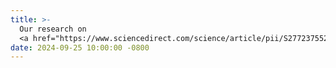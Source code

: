 ```yaml
---
title: >- 
  Our research on 
  <a href="https://www.sciencedirect.com/science/article/pii/S2772375524001898" target="_blank">multi-bee tracking</a>(corresponding author), is accepted by <b>Smart Agricultural Technology</b>. Congrats to YiYao!
date: 2024-09-25 10:00:00 -0800
---
```

